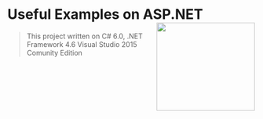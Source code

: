 # Useful Examples on ASP.NET  <img src="https://cloud.githubusercontent.com/assets/24522089/24391421/08a39e1e-13a0-11e7-85af-51c0f5f76a6a.png" align="right" width="200px" height="180px" /> 



> This project written on C# 6.0, .NET Framework 4.6 Visual Studio 2015 Comunity Edition
